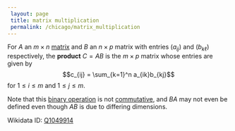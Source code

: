 ```yaml
---
 layout: page
 title: matrix multiplication
 permalink: /chicago/matrix_multiplication
---
```

For $A$ an $m\times n$ [matrix](https://mathgloss.github.io/MathGloss/chicago/matrix) and $B$ an $n\times p$ matrix with entries $(a_{ij})$ and $(b_{k\ell})$ respectively, the **product** $C=AB$ is the $m\times p$ matrix whose entries are given by $$c_{ij} = \sum_{k=1}^n a_{ik}b_{kj}$$ for $1 \leq i \leq m$ and $1 \leq j \leq m$. 

Note that this [binary operation](https://mathgloss.github.io/MathGloss/chicago/binary_operation) is not [commutative](https://mathgloss.github.io/MathGloss/chicago/commutative), and $BA$ may not even be defined even though $AB$ is due to differing dimensions.

Wikidata ID: [Q1049914](https://www.wikidata.org/wiki/Q1049914)